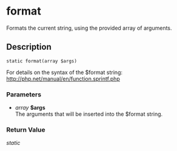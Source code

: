# format
Formats the current string, using the provided array of arguments.

## Description
`static format(array $args)`

For details on the syntax of the $format string:
http://php.net/manual/en/function.sprintf.php

### Parameters
* _array_ __$args__  
The arguments that will be inserted
into the $format string.


### Return Value
_static_